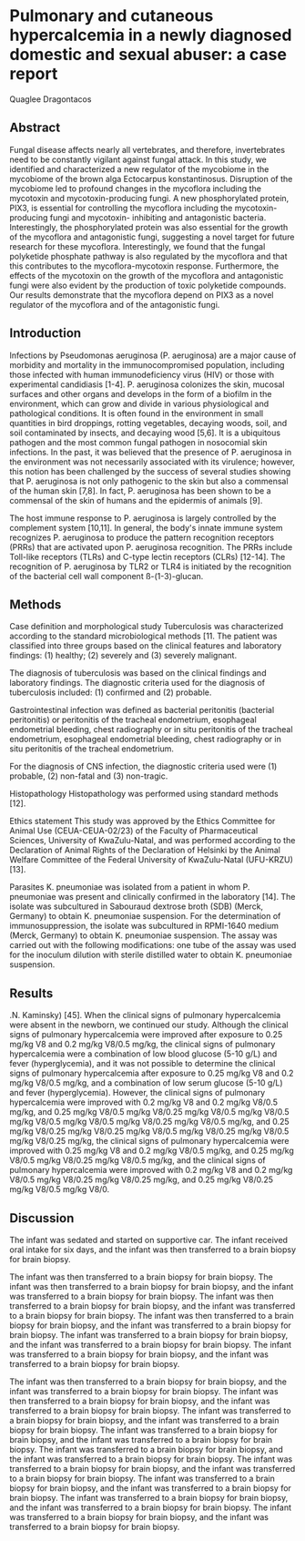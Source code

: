 # Pulmonary and cutaneous hypercalcemia in a newly diagnosed domestic and sexual abuser: a case report
Quaglee Dragontacos


## Abstract
Fungal disease affects nearly all vertebrates, and therefore, invertebrates need to be constantly vigilant against fungal attack. In this study, we identified and characterized a new regulator of the mycobiome in the mycobiome of the brown alga Ectocarpus konstantinosus. Disruption of the mycobiome led to profound changes in the mycoflora including the mycotoxin and mycotoxin-producing fungi. A new phosphorylated protein, PIX3, is essential for controlling the mycoflora including the mycotoxin-producing fungi and mycotoxin- inhibiting and antagonistic bacteria. Interestingly, the phosphorylated protein was also essential for the growth of the mycoflora and antagonistic fungi, suggesting a novel target for future research for these mycoflora. Interestingly, we found that the fungal polyketide phosphate pathway is also regulated by the mycoflora and that this contributes to the mycoflora-mycotoxin response. Furthermore, the effects of the mycotoxin on the growth of the mycoflora and antagonistic fungi were also evident by the production of toxic polyketide compounds. Our results demonstrate that the mycoflora depend on PIX3 as a novel regulator of the mycoflora and of the antagonistic fungi.


## Introduction
Infections by Pseudomonas aeruginosa (P. aeruginosa) are a major cause of morbidity and mortality in the immunocompromised population, including those infected with human immunodeficiency virus (HIV) or those with experimental candidiasis [1-4]. P. aeruginosa colonizes the skin, mucosal surfaces and other organs and develops in the form of a biofilm in the environment, which can grow and divide in various physiological and pathological conditions. It is often found in the environment in small quantities in bird droppings, rotting vegetables, decaying woods, soil, and soil contaminated by insects, and decaying wood [5,6]. It is a ubiquitous pathogen and the most common fungal pathogen in nosocomial skin infections. In the past, it was believed that the presence of P. aeruginosa in the environment was not necessarily associated with its virulence; however, this notion has been challenged by the success of several studies showing that P. aeruginosa is not only pathogenic to the skin but also a commensal of the human skin [7,8]. In fact, P. aeruginosa has been shown to be a commensal of the skin of humans and the epidermis of animals [9].

The host immune response to P. aeruginosa is largely controlled by the complement system [10,11]. In general, the body's innate immune system recognizes P. aeruginosa to produce the pattern recognition receptors (PRRs) that are activated upon P. aeruginosa recognition. The PRRs include Toll-like receptors (TLRs) and C-type lectin receptors (CLRs) [12-14]. The recognition of P. aeruginosa by TLR2 or TLR4 is initiated by the recognition of the bacterial cell wall component ß-(1-3)-glucan.


## Methods

Case definition and morphological study
Tuberculosis was characterized according to the standard microbiological methods [11. The patient was classified into three groups based on the clinical features and laboratory findings: (1) healthy; (2) severely and (3) severely malignant.

The diagnosis of tuberculosis was based on the clinical findings and laboratory findings. The diagnostic criteria used for the diagnosis of tuberculosis included: (1) confirmed and (2) probable.

Gastrointestinal infection was defined as bacterial peritonitis (bacterial peritonitis) or peritonitis of the tracheal endometrium, esophageal endometrial bleeding, chest radiography or in situ peritonitis of the tracheal endometrium, esophageal endometrial bleeding, chest radiography or in situ peritonitis of the tracheal endometrium.

For the diagnosis of CNS infection, the diagnostic criteria used were (1) probable, (2) non-fatal and (3) non-tragic.

Histopathology
Histopathology was performed using standard methods [12].

Ethics statement
This study was approved by the Ethics Committee for Animal Use (CEUA-CEUA-02/23) of the Faculty of Pharmaceutical Sciences, University of KwaZulu-Natal, and was performed according to the Declaration of Animal Rights of the Declaration of Helsinki by the Animal Welfare Committee of the Federal University of KwaZulu-Natal (UFU-KRZU) [13].

Parasites
K. pneumoniae was isolated from a patient in whom P. pneumoniae was present and clinically confirmed in the laboratory [14]. The isolate was subcultured in Sabouraud dextrose broth (SDB) (Merck, Germany) to obtain K. pneumoniae suspension. For the determination of immunosuppression, the isolate was subcultured in RPMI-1640 medium (Merck, Germany) to obtain K. pneumoniae suspension. The assay was carried out with the following modifications: one tube of the assay was used for the inoculum dilution with sterile distilled water to obtain K. pneumoniae suspension.


## Results
.N. Kaminsky) [45]. When the clinical signs of pulmonary hypercalcemia were absent in the newborn, we continued our study. Although the clinical signs of pulmonary hypercalcemia were improved after exposure to 0.25 mg/kg V8 and 0.2 mg/kg V8/0.5 mg/kg, the clinical signs of pulmonary hypercalcemia were a combination of low blood glucose (5-10 g/L) and fever (hyperglycemia), and it was not possible to determine the clinical signs of pulmonary hypercalcemia after exposure to 0.25 mg/kg V8 and 0.2 mg/kg V8/0.5 mg/kg, and a combination of low serum glucose (5-10 g/L) and fever (hyperglycemia). However, the clinical signs of pulmonary hypercalcemia were improved with 0.2 mg/kg V8 and 0.2 mg/kg V8/0.5 mg/kg, and 0.25 mg/kg V8/0.5 mg/kg V8/0.25 mg/kg V8/0.5 mg/kg V8/0.5 mg/kg V8/0.5 mg/kg V8/0.5 mg/kg V8/0.25 mg/kg V8/0.5 mg/kg, and 0.25 mg/kg V8/0.25 mg/kg V8/0.25 mg/kg V8/0.5 mg/kg V8/0.25 mg/kg V8/0.5 mg/kg V8/0.25 mg/kg, the clinical signs of pulmonary hypercalcemia were improved with 0.25 mg/kg V8 and 0.2 mg/kg V8/0.5 mg/kg, and 0.25 mg/kg V8/0.5 mg/kg V8/0.25 mg/kg V8/0.5 mg/kg, and the clinical signs of pulmonary hypercalcemia were improved with 0.2 mg/kg V8 and 0.2 mg/kg V8/0.5 mg/kg V8/0.25 mg/kg V8/0.25 mg/kg, and 0.25 mg/kg V8/0.25 mg/kg V8/0.5 mg/kg V8/0.


## Discussion
The infant was sedated and started on supportive car. The infant received oral intake for six days, and the infant was then transferred to a brain biopsy for brain biopsy.

The infant was then transferred to a brain biopsy for brain biopsy. The infant was then transferred to a brain biopsy for brain biopsy, and the infant was transferred to a brain biopsy for brain biopsy. The infant was then transferred to a brain biopsy for brain biopsy, and the infant was transferred to a brain biopsy for brain biopsy. The infant was then transferred to a brain biopsy for brain biopsy, and the infant was transferred to a brain biopsy for brain biopsy. The infant was transferred to a brain biopsy for brain biopsy, and the infant was transferred to a brain biopsy for brain biopsy. The infant was transferred to a brain biopsy for brain biopsy, and the infant was transferred to a brain biopsy for brain biopsy.

The infant was then transferred to a brain biopsy for brain biopsy, and the infant was transferred to a brain biopsy for brain biopsy. The infant was then transferred to a brain biopsy for brain biopsy, and the infant was transferred to a brain biopsy for brain biopsy. The infant was transferred to a brain biopsy for brain biopsy, and the infant was transferred to a brain biopsy for brain biopsy. The infant was transferred to a brain biopsy for brain biopsy, and the infant was transferred to a brain biopsy for brain biopsy. The infant was transferred to a brain biopsy for brain biopsy, and the infant was transferred to a brain biopsy for brain biopsy. The infant was transferred to a brain biopsy for brain biopsy, and the infant was transferred to a brain biopsy for brain biopsy. The infant was transferred to a brain biopsy for brain biopsy, and the infant was transferred to a brain biopsy for brain biopsy. The infant was transferred to a brain biopsy for brain biopsy, and the infant was transferred to a brain biopsy for brain biopsy. The infant was transferred to a brain biopsy for brain biopsy, and the infant was transferred to a brain biopsy for brain biopsy.
